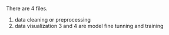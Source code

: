 There are 4 files.
1. data cleaning or preprocessing
2. data visualization
3 and 4 are model fine tunning and training
